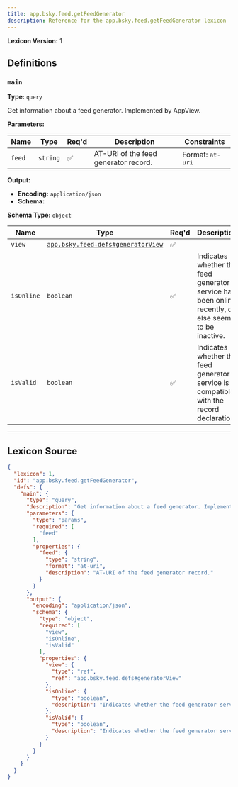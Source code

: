 ```yaml
---
title: app.bsky.feed.getFeedGenerator
description: Reference for the app.bsky.feed.getFeedGenerator lexicon
---
```

**Lexicon Version:** 1

## Definitions

<a name="main"></a>
### `main`

**Type:** `query`

Get information about a feed generator. Implemented by AppView.

**Parameters:**

| Name | Type | Req'd  | Description | Constraints |
|------|------|----------|-------------|-------------|
| `feed` | `string` | ✅  | AT-URI of the feed generator record. | Format: `at-uri` |
**Output:**

- **Encoding:** `application/json`
- **Schema:**

**Schema Type:** `object`

| Name | Type | Req'd  | Description | Constraints |
|------|------|----------|-------------|-------------|
| `view` | [`app.bsky.feed.defs#generatorView`](lexicons/app/bsky/feed/defs#generatorView) | ✅  |  |  |
| `isOnline` | `boolean` | ✅  | Indicates whether the feed generator service has been online recently, or else seems to be inactive. |  |
| `isValid` | `boolean` | ✅  | Indicates whether the feed generator service is compatible with the record declaration. |  |

---

## Lexicon Source
```json
{
  "lexicon": 1,
  "id": "app.bsky.feed.getFeedGenerator",
  "defs": {
    "main": {
      "type": "query",
      "description": "Get information about a feed generator. Implemented by AppView.",
      "parameters": {
        "type": "params",
        "required": [
          "feed"
        ],
        "properties": {
          "feed": {
            "type": "string",
            "format": "at-uri",
            "description": "AT-URI of the feed generator record."
          }
        }
      },
      "output": {
        "encoding": "application/json",
        "schema": {
          "type": "object",
          "required": [
            "view",
            "isOnline",
            "isValid"
          ],
          "properties": {
            "view": {
              "type": "ref",
              "ref": "app.bsky.feed.defs#generatorView"
            },
            "isOnline": {
              "type": "boolean",
              "description": "Indicates whether the feed generator service has been online recently, or else seems to be inactive."
            },
            "isValid": {
              "type": "boolean",
              "description": "Indicates whether the feed generator service is compatible with the record declaration."
            }
          }
        }
      }
    }
  }
}
```
